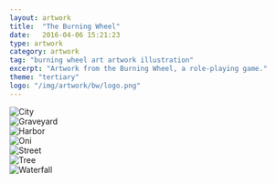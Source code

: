 ```yaml
---
layout: artwork
title:  "The Burning Wheel"
date:   2016-04-06 15:21:23
type: artwork
category: artwork
tag: "burning wheel art artwork illustration"
excerpt: "Artwork from the Burning Wheel, a role-playing game."
theme: "tertiary"
logo: "/img/artwork/bw/logo.png"
---
```

<div class="image-container">
	<div class="wrapper">
		<section class="artwork">
			<img src="/img/artwork/bw/city.png" alt="City"/>		
		</section>
		<section class="artwork">
			<img src="/img/artwork/bw/graveyard.png" alt="Graveyard"/>		
		</section>
		<section class="artwork">
			<img src="/img/artwork/bw/harbor.png" alt="Harbor"/>		
		</section>
		<section class="artwork">
			<img src="/img/artwork/bw/oni.png" alt="Oni"/>		
		</section>
		<section class="artwork">
			<img src="/img/artwork/bw/street.png" alt="Street"/>		
		</section>
		<section class="artwork">
			<img src="/img/artwork/bw/tree.png" alt="Tree"/>		
		</section>
		<section class="artwork">
			<img src="/img/artwork/bw/waterfall.png" alt="Waterfall"/>		
		</section>
	</div>
</div>